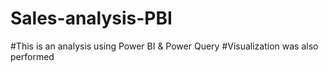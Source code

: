 # Sales-analysis-PBI
#This is an analysis using Power BI & Power Query
#Visualization was also performed
